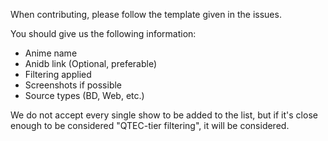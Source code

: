 When contributing, please follow the template given in the issues.

You should give us the following information:

* Anime name
* Anidb link (Optional, preferable)
* Filtering applied
* Screenshots if possible
* Source types (BD, Web, etc.)

We do not accept every single show to be added to the list,
but if it's close enough to be considered "QTEC-tier filtering",
it will be considered.
